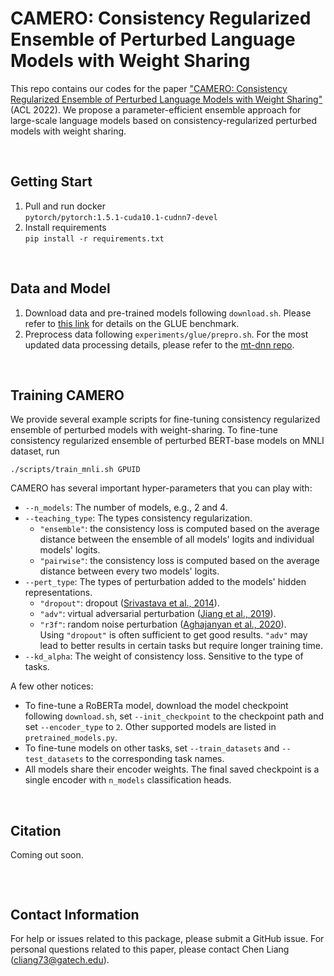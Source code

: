 # CAMERO: Consistency Regularized Ensemble of Perturbed Language Models with Weight Sharing

This repo contains our codes for the paper ["CAMERO: Consistency Regularized Ensemble of Perturbed Language Models with Weight Sharing"](https://arxiv.org/abs/2204.06625) (ACL 2022). We propose a parameter-efficient ensemble approach for large-scale language models based on consistency-regularized perturbed models with weight sharing.

</br>

## Getting Start
1. Pull and run docker </br>
   ```pytorch/pytorch:1.5.1-cuda10.1-cudnn7-devel```
2. Install requirements </br>
   ```pip install -r requirements.txt```

</br>

## Data and Model
1. Download data and pre-trained models following ```download.sh```. Please refer to [this link](https://gluebenchmark.com/) for details on the GLUE benchmark.
2. Preprocess data following ```experiments/glue/prepro.sh```. For the most updated data processing details, please refer to the [mt-dnn repo](https://github.com/namisan/mt-dnn).

</br>

## Training CAMERO
We provide several example scripts for fine-tuning consistency regularized ensemble of perturbed models with weight-sharing. To fine-tune consistency regularized ensemble of perturbed BERT-base models on MNLI dataset, run
```
./scripts/train_mnli.sh GPUID
```

CAMERO has several important hyper-parameters that you can play with:
- ```--n_models```: The number of models, e.g., 2 and 4.
- ```--teaching_type```: The types consistency regularization.
   - ```"ensemble"```: the consistency loss is computed based on the average distance between the ensemble of all models' logits and individual models' logits.
   - ```"pairwise"```: the consistency loss is computed based on the average distance between every two models' logits.
- ```--pert_type```: The types of perturbation added to the models' hidden representations.
   - ```"dropout"```: dropout ([Srivastava et al., 2014](https://jmlr.org/papers/volume15/srivastava14a/srivastava14a.pdf)).
   - ```"adv"```: virtual adversarial perturbation ([Jiang et al., 2019](https://arxiv.org/pdf/1911.03437.pdf)).
   - ```"r3f"```: random noise perturbation ([Aghajanyan et al., 2020](https://arxiv.org/pdf/2008.03156.pdf)). </br>
   Using ```"dropout"``` is often sufficient to get good results. ```"adv"``` may lead to better results in certain tasks but require longer training time.
- ```--kd_alpha```: The weight of consistency loss. Sensitive to the type of tasks.

A few other notices:
- To fine-tune a RoBERTa model, download the model checkpoint following ```download.sh```, set ```--init_checkpoint``` to the checkpoint path and set ```--encoder_type``` to ```2```. Other supported models are listed in ```pretrained_models.py```.
- To fine-tune models on other tasks, set ```--train_datasets``` and ```--test_datasets``` to the corresponding task names.
- All models share their encoder weights. The final saved checkpoint is a single encoder with ```n_models``` classification heads.

</br>

## Citation

Coming out soon.
```
```

</br>

## Contact Information
For help or issues related to this package, please submit a GitHub issue. For personal questions related to this paper, please contact Chen Liang (cliang73@gatech.edu).

